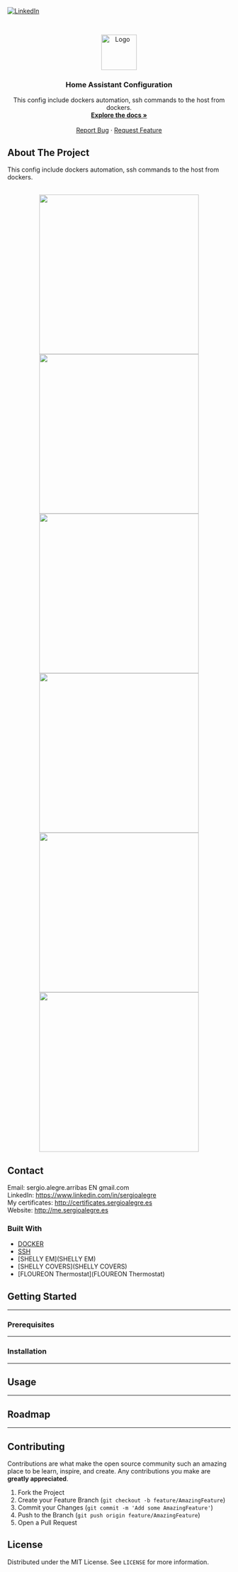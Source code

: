   
<!--
REEMPLAZAR: Buscador-Ajax-similar-a-Google, TITULO, DESCRIPCION, DESCRIPCION2, DEMO, TECNOLOGIAS
-->
[![LinkedIn][linkedin-shield]][linkedin-url]

<!-- PROJECT LOGO -->
<br />
<p align="center">
  <a href="https://github.com/sergioalegre/Home-Assistant-Config">
    <img src="http://sergioalegre.es/logo.JPG" alt="Logo" width="80" height="80">
  </a>

  <h3 align="center"><!-- TITULO -->Home Assistant Configuration</h3>

  <p align="center">
    <!-- DESCRIPCION -->This config include dockers automation, ssh commands to the host from dockers.
    <br />
    <a href="https://github.com/sergioalegre/Home-Assistant-Config"><strong>Explore the docs »</strong></a>
    <br />
    <br />
    <a href="https://github.com/sergioalegre/Home-Assistant-Config/issues">Report Bug</a>
    ·
    <a href="https://github.com/sergioalegre/Home-Assistant-Config/issues">Request Feature</a>
  </p>
</p>

## About The Project
<!-- DESCRIPCION2 --> <!-- DEMO -->
This config include dockers automation, ssh commands to the host from dockers.
<br><br>
<p align="center">
  <a href="https://github.com/sergioalegre/Home-Assistant-Config">
    <img src="http://sergioalegre.es/github_screenshots/HA1" alt="" width="360" height="">
    <img src="http://sergioalegre.es/github_screenshots/HA2" alt="" width="360" height="">
    <img src="http://sergioalegre.es/github_screenshots/HA3" alt="" width="360" height="">
    <img src="http://sergioalegre.es/github_screenshots/HA4" alt="" width="360" height="">
    <img src="http://sergioalegre.es/github_screenshots/HA5" alt="" width="360" height="">
    <img src="http://sergioalegre.es/github_screenshots/HA6" alt="" width="360" height="">
  </a>
</p>

## Contact
Email: sergio.alegre.arribas EN gmail.com
<br>
LinkedIn: https://www.linkedin.com/in/sergioalegre
<br>
My certificates: http://certificates.sergioalegre.es
<br>
Website: http://me.sergioalegre.es

### Built With
<!-- TECNOLOGIAS -->
* [DOCKER](DOCKER)
* [SSH](SSH)
* [SHELLY EM](SHELLY EM)
* [SHELLY COVERS](SHELLY COVERS)
* [FLOUREON Thermostat](FLOUREON Thermostat)

## Getting Started
---

### Prerequisites
---

### Installation
---

## Usage
---

## Roadmap
---

## Contributing
Contributions are what make the open source community such an amazing place to be learn, inspire, and create. Any contributions you make are **greatly appreciated**.

1. Fork the Project
2. Create your Feature Branch (`git checkout -b feature/AmazingFeature`)
3. Commit your Changes (`git commit -m 'Add some AmazingFeature'`)
4. Push to the Branch (`git push origin feature/AmazingFeature`)
5. Open a Pull Request

## License
Distributed under the MIT License. See `LICENSE` for more information.


[linkedin-shield]: https://img.shields.io/badge/-LinkedIn-black.svg?style=flat-square&logo=linkedin&colorB=555
[linkedin-url]: https://linkedin.com/in/sergioalegre